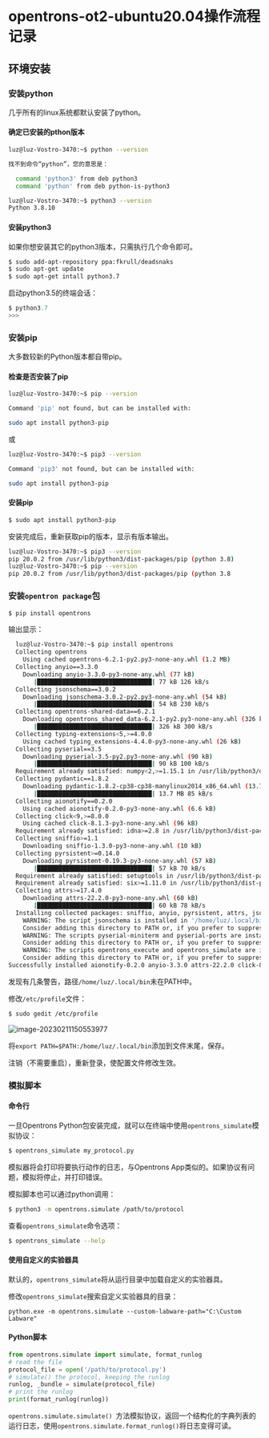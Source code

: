 # opentrons-ot2-ubuntu20.04操作流程记录

## 环境安装

### 安装python

几乎所有的linux系统都默认安装了python。

#### 确定已安装的pthon版本

```bash
luz@luz-Vostro-3470:~$ python --version

找不到命令“python”，您的意思是：

  command 'python3' from deb python3
  command 'python' from deb python-is-python3
```

```bash
luz@luz-Vostro-3470:~$ python3 --version
Python 3.8.10
```

#### 安装python3

如果你想安装其它的python3版本，只需执行几个命令即可。

```bash
$ sudo add-apt-repository ppa:fkrull/deadsnaks
$ sudo apt-get update
$ sudo apt-get intall python3.7
```

启动python3.5的终端会话：

```python
$ python3.7
>>>
```

### 安装pip

大多数较新的Python版本都自带pip。

#### 检查是否安装了pip

```bash
luz@luz-Vostro-3470:~$ pip --version

Command 'pip' not found, but can be installed with:

sudo apt install python3-pip
```

或

```bash
luz@luz-Vostro-3470:~$ pip3 --version

Command 'pip3' not found, but can be installed with:

sudo apt install python3-pip
```

#### 安装pip

```bash
$ sudo apt install python3-pip
```

安装完成后，重新获取pip的版本，显示有版本输出。

```bash
luz@luz-Vostro-3470:~$ pip3 --version
pip 20.0.2 from /usr/lib/python3/dist-packages/pip (python 3.8)
luz@luz-Vostro-3470:~$ pip --version
pip 20.0.2 from /usr/lib/python3/dist-packages/pip (python 3.8
```

### 安装`opentron package`包

```bash
$ pip install opentrons
```

输出显示：
 ```bash
   luz@luz-Vostro-3470:~$ pip install opentrons
   Collecting opentrons
     Using cached opentrons-6.2.1-py2.py3-none-any.whl (1.2 MB)
   Collecting anyio==3.3.0
     Downloading anyio-3.3.0-py3-none-any.whl (77 kB)
        |████████████████████████████████| 77 kB 126 kB/s 
   Collecting jsonschema==3.0.2
     Downloading jsonschema-3.0.2-py2.py3-none-any.whl (54 kB)
        |████████████████████████████████| 54 kB 230 kB/s 
   Collecting opentrons-shared-data==6.2.1
     Downloading opentrons_shared_data-6.2.1-py2.py3-none-any.whl (326 kB)
        |████████████████████████████████| 326 kB 300 kB/s 
   Collecting typing-extensions<5,>=4.0.0
     Using cached typing_extensions-4.4.0-py3-none-any.whl (26 kB)
   Collecting pyserial==3.5
     Downloading pyserial-3.5-py2.py3-none-any.whl (90 kB)
        |████████████████████████████████| 90 kB 100 kB/s 
   Requirement already satisfied: numpy<2,>=1.15.1 in /usr/lib/python3/dist-packages (from opentrons) (1.17.4)
   Collecting pydantic==1.8.2
     Downloading pydantic-1.8.2-cp38-cp38-manylinux2014_x86_64.whl (13.7 MB)
        |████████████████████████████████| 13.7 MB 85 kB/s 
   Collecting aionotify==0.2.0
     Using cached aionotify-0.2.0-py3-none-any.whl (6.6 kB)
   Collecting click<9,>=8.0.0
     Using cached click-8.1.3-py3-none-any.whl (96 kB)
   Requirement already satisfied: idna>=2.8 in /usr/lib/python3/dist-packages (from anyio==3.3.0->opentrons) (2.8)
   Collecting sniffio>=1.1
     Downloading sniffio-1.3.0-py3-none-any.whl (10 kB)
   Collecting pyrsistent>=0.14.0
     Downloading pyrsistent-0.19.3-py3-none-any.whl (57 kB)
        |████████████████████████████████| 57 kB 70 kB/s 
   Requirement already satisfied: setuptools in /usr/lib/python3/dist-packages (from jsonschema==3.0.2->opentrons) (45.2.0)
   Requirement already satisfied: six>=1.11.0 in /usr/lib/python3/dist-packages (from jsonschema==3.0.2->opentrons) (1.14.0)
   Collecting attrs>=17.4.0
     Downloading attrs-22.2.0-py3-none-any.whl (60 kB)
        |████████████████████████████████| 60 kB 78 kB/s 
   Installing collected packages: sniffio, anyio, pyrsistent, attrs, jsonschema, typing-extensions, pydantic, opentrons-shared-data, pyserial, aionotify, click, opentrons
     WARNING: The script jsonschema is installed in '/home/luz/.local/bin' which is not on PATH.
     Consider adding this directory to PATH or, if you prefer to suppress this warning, use --no-warn-script-location.
     WARNING: The scripts pyserial-miniterm and pyserial-ports are installed in '/home/luz/.local/bin' which is not on PATH.
     Consider adding this directory to PATH or, if you prefer to suppress this warning, use --no-warn-script-location.
     WARNING: The scripts opentrons_execute and opentrons_simulate are installed in '/home/luz/.local/bin' which is not on PATH.
     Consider adding this directory to PATH or, if you prefer to suppress this warning, use --no-warn-script-location.
 Successfully installed aionotify-0.2.0 anyio-3.3.0 attrs-22.2.0 click-8.1.3 jsonschema-3.0.2 opentrons-6.2.1 opentrons-shared-data-6.2.1 pydantic-1.8.2 pyrsistent-0.19.3 pyserial-3.5 sniffio-1.3.0 typing-extensions-4.4.0
 ```


发现有几条警告，路径`/home/luz/.local/bin`未在PATH中。

修改`/etc/profile`文件：

```bash
$ sudo gedit /etc/profile
```

![image-20230211150553977](/home/luz/.config/Typora/typora-user-images/image-20230211150553977.png)

将`export PATH=$PATH:/home/luz/.local/bin`添加到文件末尾，保存。

注销（不需要重启），重新登录，使配置文件修改生效。

### 模拟脚本

#### 命令行

一旦Opentrons Python包安装完成，就可以在终端中使用`opentrons_simulate`模拟协议：

```bash
$ opentrons_simulate my_protocol.py
```

模拟器将会打印将要执行动作的日志，与Opentrons App类似的。如果协议有问题，模拟将停止，并打印错误。

模拟脚本也可以通过python调用：

```bash
$ python3 -m opentrons.simulate /path/to/protocol
```

查看`opentrons_simulate`命令选项：

```bash
$ opentrons_simulate --help
```

#### 使用自定义的实验器具

默认的，`opentrons_simulate`将从运行目录中加载自定义的实验器具。

修改`opentrons_simulate`搜索自定义实验器具的目录：

```shell
python.exe -m opentrons.simulate --custom-labware-path="C:\Custom Labware"
```

#### Python脚本

```python
from opentrons.simulate import simulate, format_runlog
# read the file
protocol_file = open('/path/to/protocol.py')
# simulate() the protocol, keeping the runlog
runlog, _bundle = simulate(protocol_file)
# print the runlog
print(format_runlog(runlog))
```

`opentrons.simulate.simulate() `方法模拟协议，返回一个结构化的字典列表的运行日志，使用`opentrons.simulate.format_runlog()`将日志变得可读。
